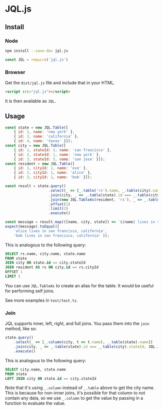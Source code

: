 # JQL.js

## Install

### Node
```bash
npm install --save-dev jql.js
```

```javascript
const JQL = require('jql.js')
```

### Browser

Get the `dist/jql.js` file and include that in your HTML.

```html
<script src="jql.js"></script>
```

It is then available as `JQL`.

## Usage

```javascript
const state = new JQL.Table([
    { id: 1, name: 'new york' },
    { id: 3, name: 'california' },
    { id: 4, name: 'texas' }]);
const city = new JQL.Table([
    { id: 1, stateId: 3, name: 'san francisco' },
    { id: 2, stateId: 1, name: 'new york' },
    { id: 3, stateId: 3, name: 'san jose' }]);
const resident = new JQL.Table([
    { id: 1, cityId: 1, name: 'eve' },
    { id: 2, cityId: 1, name: 'alice' },
    { id: 3, cityId: 1, name: 'bob' }]);

const result = state.query()
                    .select(_ => [_.table('rs').name, _.table(city).name, _.table(state).name])
                    .join(city, _ => _.table(state).id === _.table(city).stateId)
                    .join(new JQL.TableAs(resident, 'rs'), _ => _.table(city).id === _.table('rs').cityId)
                    .offset(1)
                    .limit(2)
                    .execute()

const message = result.map(([name, city, state]) => `${name} lives in ${city}, ${state}`)
expect(message).toEqual([
    'alice lives in san francisco, california',
    'bob lives in san francisco, california' ]);
```

This is analogous to the following query:

```sql
SELECT rs.name, city.name, state.name
FROM state
JOIN city ON state.id == city.stateId
JOIN resident AS rs ON city.id == rs.cityId
OFFSET 1
LIMIT 2
```

You can use `JQL.TableAs` to create an alias for the table. It would be useful for performing self joins.

See more examples in `test/test.ts`.

### Join

JQL supports inner, left, right, and full joins. You pass them into the `join` method, like so:

```javascript
state.query()
    .select(_ => [_.column(city, t => t.name), _.table(state).name])
    .join(city, _ => _.table(state).id === _.table(city).stateId, JQL.JoinType.LEFT)
    .execute()
```

This is analogous to the following query:

```sql
SELECT city.name, state.name
FROM state
LEFT JOIN city ON state.id == city.stateId
```

Note that it's using `_.column` instead of `_.table` above to get the city name.
This is because for non-inner joins, it's possible for that column to not contain any data,
so we use `_.column` to get the value by passing in a function to evaluate the value.
